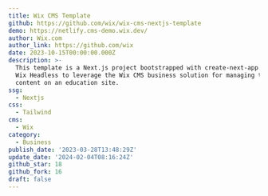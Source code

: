 ```yaml
---
title: Wix CMS Template
github: https://github.com/wix/wix-cms-nextjs-template
demo: https://netlify.cms-demo.wix.dev/
author: Wix.com
author_link: https://github.com/wix
date: 2023-10-15T00:00:00.000Z
description: >-
  This template is a Next.js project bootstrapped with create-next-app. It uses
  Wix Headless to leverage the Wix CMS business solution for managing the
  content on an education site.
ssg:
  - Nextjs
css:
  - Tailwind
cms:
  - Wix
category:
  - Business
publish_date: '2023-03-28T13:48:29Z'
update_date: '2024-02-04T08:16:24Z'
github_star: 18
github_fork: 16
draft: false
---
```

